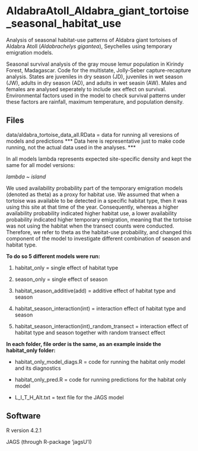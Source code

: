 # AldabraAtoll_Aldabra_giant_tortoise_seasonal_habitat_use
Analysis of seasonal habitat-use patterns of Aldabra giant tortoises of Aldabra Atoll (_Aldabrachelys gigantea_), Seychelles using temporary emigration models.

Seasonal survival analysis of the gray mouse lemur population in Kirindy Forest, Madagascar. Code for the multistate, Jolly-Seber capture-recapture analysis. States are juveniles in dry season (JD), juveniles in wet season (JW), adults in dry season (AD), and adults in wet seasin (AW). Males and females are analysed seperately to include sex effect on survival. Environmental factors used in the model to check survival patterns under these factors are rainfall, maximum temperature, and population density.

## Files
data/aldabra_tortoise_data_all.RData = data for running all veresions of models and predictions
*** Data here is representative just to make code running, not the actual data used in the analyses. ***

In all models lambda represents expected site-specific density and kept the same for all model versions:

_lambda ~ island_

We used availability probability part of the temporary emigration models (denoted as theta) as a proxy for habitat use.
We assumed that when a tortoise was available to be detected in a specific habitat type, then it was using this site at that time of the year. 
Consequently, whereas a higher availability probability indicated higher habitat use, a lower availability probability indicated higher temporary emigration, meaning that the tortoise was not using the habitat when the transect counts were conducted. 
Therefore, we refer to theta as the habitat-use probability, and changed this component of the model to investigate different combination of season and habitat type.

**To do so 5 different models were run:**

1. habitat_only = single effect of habitat type

2. season_only = single effect of season

3. habitat_season_additive(add) = additive effect of habitat type and season

4. habitat_season_interaction(int) = interaction effect of habitat type and season

5. habitat_season_interaction(int)_random_transect = interaction effect of habitat type and season together with random transect effect




**In each folder, file order is the same, as an example inside the habitat_only folder:**

- habitat_only_model_diags.R = code for running the habitat only model and its diagnostics

- habitat_only_pred.R = code for running predictions for the habitat only model

- L_I_T_H_Alt.txt = text file for the JAGS model


## Software
R version 4.2.1

JAGS (through R-package ‘jagsU’I)

